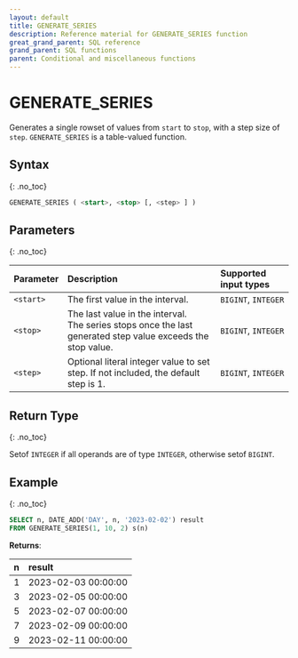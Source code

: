 ```yaml
---
layout: default
title: GENERATE_SERIES
description: Reference material for GENERATE_SERIES function
great_grand_parent: SQL reference
grand_parent: SQL functions
parent: Conditional and miscellaneous functions
---
```


# GENERATE_SERIES
Generates a single rowset of values from `start` to `stop`, with a step size of `step`. `GENERATE_SERIES` is a table-valued function. 

## Syntax
{: .no_toc}

```sql
GENERATE_SERIES ( <start>, <stop> [, <step> ] )
```

## Parameters
{: .no_toc}

| Parameter | Description |Supported input types |
| :--------- |:------------ |:--------- |
| `<start>`  | The first value in the interval. | `BIGINT`, `INTEGER` |
| `<stop>` | The last value in the interval. <br/>The series stops once the last generated step value exceeds the stop value. |  `BIGINT`, `INTEGER` |
| `<step>` | Optional literal integer value to set step. If not included, the default step is 1. | `BIGINT`, `INTEGER` |


## Return Type
{: .no_toc}

Setof `INTEGER` if all operands are of type `INTEGER`, otherwise setof `BIGINT`.


## Example
{: .no_toc}


```sql
SELECT n, DATE_ADD('DAY', n, '2023-02-02') result 
FROM GENERATE_SERIES(1, 10, 2) s(n)
```

**Returns**:

| n | result |
| :--- | :--- |
| 1 | 2023-02-03 00:00:00 |
| 3 | 2023-02-05 00:00:00 |
| 5 | 2023-02-07 00:00:00 |
| 7 | 2023-02-09 00:00:00 |
| 9 | 2023-02-11 00:00:00 |
